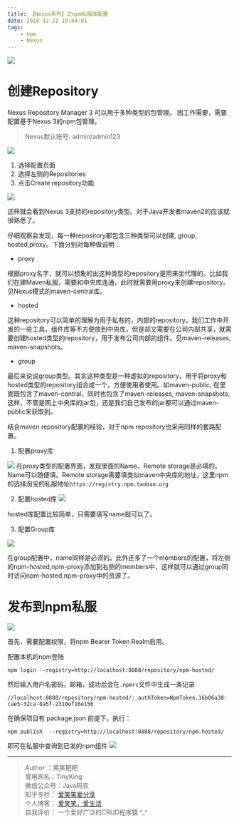 ```yaml
---
title: 【Nexus系列】之npm私服库配置
date: 2018-12-21 15:44:01
tags:
    - npm
    - Nexus
---
```




![](https://ws1.sinaimg.cn/large/806e3151ly1fyd08s62ypj20xc0dwwmr.jpg)

# 创建Repository
Nexus Repository Manager 3 可以用于多种类型的包管理。 因工作需要，需要配置基于Nexus 3的npm包管理。


> Nexus默认账号: admin/admin123

![](https://ws1.sinaimg.cn/large/806e3151ly1fycz6n4q9cj20xr0hrac9.jpg)

1. 选择配置页面
2. 选择左侧的Repositories
3. 点击Create repository功能

![](https://ws1.sinaimg.cn/large/806e3151ly1fycz8kaf4jj20gk0o7ta9.jpg)

这样就会看到Nexus 3支持的repository类型。对于Java开发者maven2的应该就很熟悉了。

仔细观察会发现，每一种repository都包含三种类型可以创建, group, hosted,proxy。下面分别对每种做说明：

- proxy

根据proxy名字，就可以想象的出这种类型的repository是用来坐代理的。比如我们在建Maven私服，需要和中央库连通，此时就需要用proxy来创建repository。见Nexus模式的maven-central库。

- hosted

这种repository可以简单的理解为用于私有的，内部的repository。我们工作中开发的一些工具，组件库等不方便放到中央库，但是却又需要在公司内部共享，就需要创建hosted类型的repository，用于发布公司内部的组件。见maven-releases, maven-snapshots。

- group

最后来说说group类型。其实这种类型是一种虚拟的repository，用于将proxy和hosted类型的repository组合成一个，方便使用者使用。如maven-public, 在里面既包含了maven-central，同时也包含了maven-releases, maven-snapshots,这样，不管是网上中央库的jar包，还是我们自己发布的jar都可以通过maven-public来获取到。

结合maven repository配置的经验，对于npm repository也采用同样的套路配置。

1. 配置proxy库

![](https://ws1.sinaimg.cn/large/806e3151ly1fyczoph1jbj20kj0dbdgk.jpg)
在proxy类型的配置界面，发现里面的Name、Remote storage是必填的。Name可以随便填。Remote storage需要填类似maven中央库的地址，这里npm的选择淘宝的私服地址`https://registry.npm.taobao.org`

2. 配置hosted库
![](https://ws1.sinaimg.cn/large/806e3151ly1fyczsmhcnbj20is0i6wf5.jpg)

hosted库配置比较简单，只需要填写name就可以了。

3. 配置Group库

![](https://ws1.sinaimg.cn/large/806e3151ly1fycztxee51j20l50l1mxw.jpg)

在group配置中，name同样是必须的。此外还多了一个members的配置，将左侧的npm-hosted,npm-proxy添加到右侧的members中，这样就可以通过group同时访问npm-hosted,npm-proxy中的资源了。



# 发布到npm私服

![](https://ws1.sinaimg.cn/large/806e3151ly1fyczztbu5ij20k009jgp4.jpg)

首先，需要配置权限，将npm Bearer Token Realm启用。

配置本机的npm登陆
```
npm login --registry=http://localhost:8888/repository/npm-hosted/
```
然后输入用户名密码，邮箱，成功后会在`.npmrc`文件中生成一条记录

```
//localhost:8888/repository/npm-hosted/:_authToken=NpmToken.16b06a38-cae5-32ca-8a5f-2310ef16e156
```
在确保项目有 package.json 前提下，执行：

```
npm publish  --registry=http://localhost:8888/repository/npm-hosted/

```
即可在私服中查询到已发的npm组件
![](https://ws1.sinaimg.cn/large/806e3151ly1fyd02la9jnj21h60ez3zv.jpg)


---

> Author ：笑笑粑粑  
> 曾用网名：TinyKing  
> 微信公众号：Java码农  
> 知乎专栏： [爱笑笑爱分享](https://zhuanlan.zhihu.com/tinyking)  
> 个人博客： [爱笑笑，爱生活](https://www.wangjianchao.cn/)  
> 自我评价： 一个爱好广泛的CRUD程序猿 \^_^   
